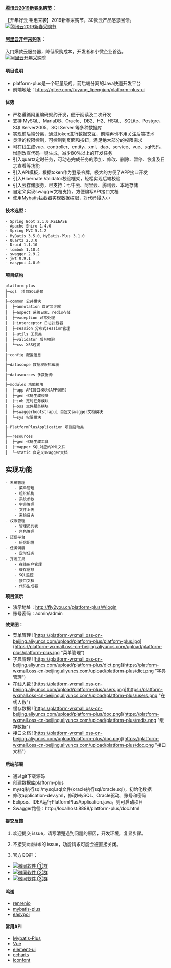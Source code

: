 #### [腾讯云2019新春采购节](https://cloud.tencent.com/redirect.php?redirect=1036&cps_key=30280f92fc381dfc9e1d9e0e23d25a18&from=console)：
【开年好云 钜惠来袭】2019新春采购节，30款云产品感恩回馈。
[![腾讯云2019新春采购节](https://platform-wxmall.oss-cn-beijing.aliyuncs.com/active/tx/520_120.jpg)](https://cloud.tencent.com/redirect.php?redirect=1036&cps_key=30280f92fc381dfc9e1d9e0e23d25a18&from=console)

#### [阿里云开年采购季](https://www.aliyun.com/acts/product-section-2019/new-users?userCode=i8s6n64p)：
入门爆款云服务器，降低采购成本，开发者和小微企业首选。
[![阿里云开年采购季](https://platform-wxmall.oss-cn-beijing.aliyuncs.com/active/ali/540x250.jpg)](https://www.aliyun.com/acts/product-section-2019/new-users?userCode=i8s6n64p)

#### 项目说明
- platform-plus是一个轻量级的，前后端分离的Java快速开发平台
- 前端地址：https://gitee.com/fuyang_lipengjun/platform-plus-ui
 
#### 优势
- 严格遵循阿里编码规约开发，便于阅读及二次开发
- 支持 MySQL、MariaDB、Oracle、DB2、H2、HSQL、SQLite、Postgre、SQLServer2005、SQLServer 等多种数据库
- 实现前后端分离，通过token进行数据交互，前端再也不用关注后端技术
- 灵活的权限控制，可控制到页面和按钮，满足绝大部分的权限需求
- 可在线生成vue、controller、entity、xml、dao、service、vue、sql代码，增删改查代码一键生成，减少80%以上的开发任务
- 引入quartz定时任务，可动态完成任务的添加、修改、删除、暂停、恢复及日志查看等功能
- 引入API模板，根据token作为登录令牌，极大的方便了APP接口开发
- 引入Hibernate Validator校验框架，轻松实现后端校验
- 引入云存储服务，已支持：七牛云、阿里云、腾讯云、本地存储
- 自定义实现swagger文档支持，方便编写API接口文档
- 使用Mybatis拦截器实现数据权限，对代码侵入小

#### 技术选型：
```
- Spring Boot 2.1.0.RELEASE
- Apache Shiro 1.4.0
- Spring MVC 5.1.2
- MyBatis 3.5.0、MyBatis-Plus 3.1.0
- Quartz 2.3.0
- Druid 1.1.10
- lombok 1.18.4
- swagger 2.9.2
- jwt 0.9.1
- easypoi 4.0.0
```

#### 项目结构
```
platform-plus
├─sql  项目SQL语句
│
├─common 公共模块
│  ├─annotation 自定义注解
│  ├─aspect 系统日志、redis存储
│  ├─exception 异常处理
│  ├─interceptor 日志拦截器
│  ├─session 分布式session管理
│  ├─utils 工具类
│  ├─validator 后台校验
│  └─xss XSS过滤
│ 
├─config 配置信息
│ 
├─datascope 数据权限拦截器
│ 
├─datasources 多数据源
│ 
├─modules 功能模块
│  ├─app API接口模块(APP调用)
│  ├─gen 代码生成模块
│  ├─job 定时任务模块
│  ├─oss 文件服务模块
│  ├─swaggerbootstrapui 自定义swagger文档模块
│  └─sys 权限模块
│ 
├─PlatformPlusApplication 项目启动类
│  
├──resources 
│  ├─gen 代码生成工具
│  ├─mapper SQL对应的XML文件
│  └─static 自定义swagger文档

```


## 实现功能
```
- 系统管理
    - 菜单管理
    - 组织机构
    - 系统参数
    - 字典管理
    - 文件上传
    - 系统日志
- 权限管理
    - 管理员列表
    - 角色管理
- 短信平台
    - 短信配置
- 任务调度
    - 定时任务
- 开发工具
    - 在线用户管理
    - 缓存信息
    - SQL监控
    - 接口文档
    - 代码生成器
```

**项目演示**
- 演示地址：http://fly2you.cn/platform-plus/#/login
- 账号密码：admin/admin


**效果图：**
- 菜单管理
![https://platform-wxmall.oss-cn-beijing.aliyuncs.com/upload/platform-plus/platform-plus.jpg](https://platform-wxmall.oss-cn-beijing.aliyuncs.com/upload/platform-plus/platform-plus.jpg "菜单管理")
- 字典管理
![https://platform-wxmall.oss-cn-beijing.aliyuncs.com/upload/platform-plus/dict.png](https://platform-wxmall.oss-cn-beijing.aliyuncs.com/upload/platform-plus/dict.png "字典管理")
- 在线人数
![https://platform-wxmall.oss-cn-beijing.aliyuncs.com/upload/platform-plus/users.png](https://platform-wxmall.oss-cn-beijing.aliyuncs.com/upload/platform-plus/users.png "在线人数")
- 缓存数据
![https://platform-wxmall.oss-cn-beijing.aliyuncs.com/upload/platform-plus/doc.png](https://platform-wxmall.oss-cn-beijing.aliyuncs.com/upload/platform-plus/redis.png "缓存数据")
- 接口文档
![https://platform-wxmall.oss-cn-beijing.aliyuncs.com/upload/platform-plus/doc.png](https://platform-wxmall.oss-cn-beijing.aliyuncs.com/upload/platform-plus/doc.png "接口文档")

#### 后端部署
- 通过git下载源码
- 创建数据库plaftorm-plus
- mysql执行sql/mysql.sql文件(oracle执行sql/oracle.sql)，初始化数据
- 修改application-dev.yml，修改MySQL、Oracle驱动、账号和密码
- Eclipse、IDEA运行PlatformPlusApplication.java，则可启动项目
- Swagger路径：http://localhost:8888/platform-plus/doc.html

#### 提交反馈
1. 欢迎提交 issue，请写清楚遇到问题的原因，开发环境，复显步骤。

2. 不接受`功能请求`的 issue，功能请求可能会被直接关闭。  

3. 官方QQ群：
- <a target="_blank" href="//shang.qq.com/wpa/qunwpa?idkey=ac742b7481b95fac926a3f2196085108bceeebcdf14bd716cbea519751e69445"><img border="0" src="http://pub.idqqimg.com/wpa/images/group.png" alt="微同软件 ①群" title="微同软件 ①群"></a>
- <a target="_blank" href="//shang.qq.com/wpa/qunwpa?idkey=dcb460bfa21213a2712677bab7292fd8eb2138a1914af5af397b58e7c02690c5"><img border="0" src="http://pub.idqqimg.com/wpa/images/group.png" alt="微同软件 ②群" title="微同软件 ②群"></a>
- <a target="_blank" href="//shang.qq.com/wpa/qunwpa?idkey=c7657db5d4e65a40e46ee5998534f7b9b9fa56d0347c3af3157c7f6240c0d0dd"><img border="0" src="http://pub.idqqimg.com/wpa/images/group.png" alt="微同软件 ③群" title="微同软件 ③群"></a>

#### 鸣谢
- [renrenio](https://www.renren.io)
- [mybatis-plus](http://mp.baomidou.com)
- [easypoi](https://opensource.afterturn.cn)

#### 常用API
- [Mybatis-Plus](https://baomidou.gitee.io/mybatis-plus-doc/#/quick-start)
- [Vue](https://cn.vuejs.org/v2/api/)
- [element-ui](http://element-cn.eleme.io/#/zh-CN/component/installation)
- [echarts](https://www.echartsjs.com/api.html#echarts)
- [iconfont](https://www.iconfont.cn/search/index)